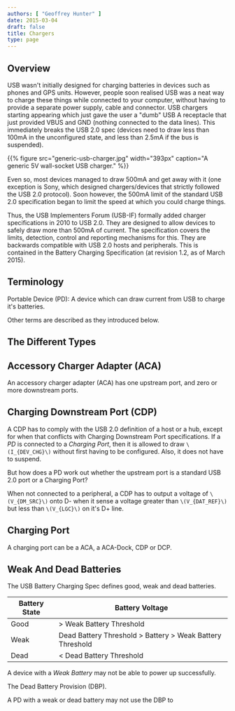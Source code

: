 ```yaml
---
authors: [ "Geoffrey Hunter" ]
date: 2015-03-04
draft: false
title: Chargers
type: page
---
```


## Overview

USB wasn't initially designed for charging batteries in devices such as phones and GPS units. However, people soon realised USB was a neat way to charge these things while connected to your computer, without having to provide a separate power supply, cable and connector. USB chargers starting appearing which just gave the user a "dumb" USB A receptacle that just provided VBUS and GND (nothing connected to the data lines). This immediately breaks the USB 2.0 spec (devices need to draw less than 100mA in the unconfigured state, and less than 2.5mA if the bus is suspended).

{{% figure src="generic-usb-charger.jpg" width="393px" caption="A generic 5V wall-socket USB charger."  %}}

Even so, most devices managed to draw 500mA and get away with it (one exception is Sony, which designed chargers/devices that strictly followed the USB 2.0 protocol). Soon however, the 500mA limit of the standard USB 2.0 specification began to limit the speed at which you could charge things.

Thus, the USB Implementers Forum (USB-IF) formally added charger specifications in 2010 to USB 2.0. They are designed to allow devices to safely draw more than 500mA of current. The specification covers the limits, detection, control and reporting mechanisms for this. They are backwards compatible with USB 2.0 hosts and peripherals. This is contained in the Battery Charging Specification (at revision 1.2, as of March 2015).

## Terminology

Portable Device (PD): A device which can draw current from USB to charge it's batteries.

Other terms are described as they introduced below.

## The Different Types

## Accessory Charger Adapter (ACA)

An accessory charger adapter (ACA) has one upstream port, and zero or more downstream ports.

## Charging Downstream Port (CDP)

A CDP has to comply with the USB 2.0 definition of a host or a hub, except for when that conflicts with Charging Downstream Port specifications. If a _PD_ is connected to a _Charging Port_, then it is allowed to draw `\(I_{DEV_CHG}\)` without first having to be configured. Also, it does not have to suspend.

But how does a PD work out whether the upstream port is a standard USB 2.0 port or a Charging Port?

When not connected to a peripheral, a CDP has to output a voltage of `\(V_{DM_SRC}\)` onto D- when it sense a voltage greater than `\(V_{DAT_REF}\)` but less than `\(V_{LGC}\)` on it's D+ line.

## Charging Port

A charging port can be a ACA, a ACA-Dock, CDP or DCP.

## Weak And Dead Batteries

The USB Battery Charging Spec defines good, weak and dead batteries.

<table>
    <thead>
        <tr>
            <th>Battery State</th>
            <th>Battery Voltage</th>
        </tr>
    </thead>
<tbody >
<tr >
<td >Good
</td>
<td >> Weak Battery Threshold
</td></tr><tr >
<td >Weak
</td>
<td >Dead Battery Threshold > Battery > Weak Battery Threshold
</td></tr><tr >
<td >Dead
</td>
<td >< Dead Battery Threshold
</td></tr></tbody></table>

A device with a _Weak Battery_ may not be able to power up successfully.

The Dead Battery Provision (DBP).

A PD with a weak or dead battery may not use the DBP to

